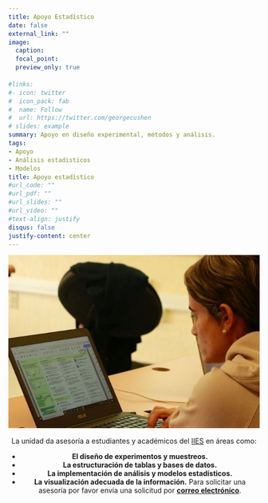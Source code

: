 ```yaml
---
title: Apoyo Estadístico
date: false
external_link: ""
image:
  caption: 
  focal_point: 
  preview_only: true

#links:
#- icon: twitter
#  icon_pack: fab
#  name: Follow
#  url: https://twitter.com/georgecushen
# slides: example
summary: Apoyo en diseño experimental, métodos y análisis.
tags:
- Apoyo
- Análisis estadisticos
- Modelos
title: Apoyo estadístico
#url_code: ""
#url_pdf: ""
#url_slides: ""
#url_video: ""
#text-align: justify
disqus: false
justify-content: center
---
```

<center>

![](apoyo2.jpg)

La unidad da asesoría a estudiantes y académicos del [IIES](https://www.iies.unam.mx/) en áreas como:
+ **El diseño de experimentos y muestreos.**
+ **La estructuración de tablas y bases de datos.**
+ **La implementación de análisis y modelos estadísticos.**
+ **La visualización adecuada de la información.**
Para solicitar una asesoría por favor envía una solicitud por [**correo electrónico**](/contacto).

</center>
